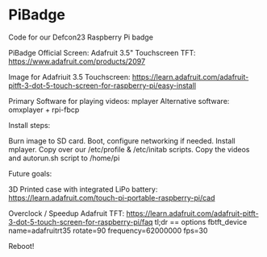 # PiBadge
Code for our Defcon23 Raspberry Pi badge


PiBadge Official Screen: Adafruit 3.5" Touchscreen TFT: https://www.adafruit.com/products/2097

Image for Adafriuit 3.5 Touchscreen: https://learn.adafruit.com/adafruit-pitft-3-dot-5-touch-screen-for-raspberry-pi/easy-install

Primary Software for playing videos: mplayer 
Alternative software: omxplayer + rpi-fbcp

Install steps:

Burn image to SD card. Boot, configure networking if needed. Install mplayer. Copy over our /etc/profile & /etc/initab scripts.
Copy the videos and autorun.sh script to /home/pi

Future goals:

3D Printed case with integrated LiPo battery:
https://learn.adafruit.com/touch-pi-portable-raspberry-pi/cad

Overclock / Speedup Adafruit TFT:
https://learn.adafruit.com/adafruit-pitft-3-dot-5-touch-screen-for-raspberry-pi/faq
tl;dr == options fbtft_device name=adafruitrt35 rotate=90 frequency=62000000 fps=30


Reboot!
